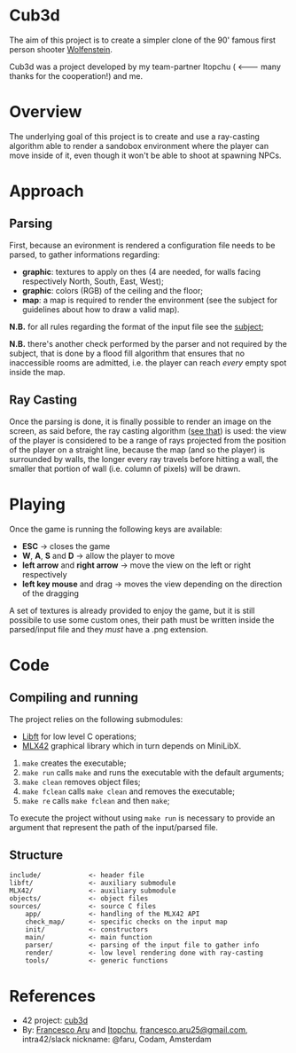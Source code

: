 # Cub3d
The aim of this project is to create a simpler clone of the 90' famous first person shooter [Wolfenstein](http://users.atw.hu/wolf3d/).

Cub3d was a project developed by my team-partner Itopchu ( <--- many thanks for the cooperation!) and me.

# Overview
The underlying goal of this project is to create and use a ray-casting algorithm able to render a sandobox environment where the player can move inside of it, even though it won't be able to shoot at spawning NPCs.

# Approach
## Parsing
First, because an evironment is rendered a configuration file needs to be parsed, to gather informations regarding:
- **graphic**: textures to apply on thes (4 are needed, for walls facing respectively North, South, East, West);
- **graphic**: colors (RGB) of the ceiling and the floor;
- **map**: a map is required to render the environment (see the subject for guidelines about how to draw a valid map).

**N.B.** for all rules regarding the format of the input file see the [subject](https://cdn.intra.42.fr/pdf/pdf/82527/en.subject.pdf);

**N.B.** there's another check performed by the parser and not required by the subject, that is done by a flood fill algorithm that ensures that no inaccessible rooms are admitted, i.e. the player can reach *every* empty spot inside the map.

## Ray Casting
Once the parsing is done, it is finally possible to render an image on the screen, as said before, the ray casting algorithm ([see that](https://lodev.org/cgtutor/raycasting.html)) is used: the view of the player is considered to be a range of rays projected from the position of the player on a straight line, because the map (and so the player) is surrounded by walls, the longer every ray travels before hitting a wall, the smaller that portion of wall (i.e. column of pixels) will be drawn.

# Playing
Once the game is running the following keys are available:
- **ESC** -> closes the game
- **W**, **A**, **S** and **D** -> allow the player to move
- **left arrow** and **right arrow** -> move the view on the left or right respectively
- **left key mouse** and drag -> moves the view depending on the direction of the dragging

A set of textures is already provided to enjoy the game, but it is still possibile to use some custom ones, their path must be written inside the parsed/input file and they *must* have a .png extension.

# Code
## Compiling and running
The project relies on the following submodules:
- [Libft](https://github.com/Orpheus-3145/Libft) for low level C operations;
- [MLX42](https://github.com/codam-coding-college/MLX42) graphical library which in turn depends on MiniLibX.

1. `make`    creates the executable;
1. `make run`    calls `make` and runs the executable with the default arguments;
1. `make clean`    removes object files;
1. `make fclean`    calls `make clean` and removes the executable;
1. `make re`    calls `make fclean` and then `make`;

To execute the project without using `make run` is necessary to provide an argument that represent the path of the input/parsed file.

## Structure
	include/			<- header file
	libft/  			<- auxiliary submodule 
	MLX42/  			<- auxiliary submodule 
	objects/			<- object files
	sources/			<- source C files
		app/			<- handling of the MLX42 API
		check_map/		<- specific checks on the input map
		init/			<- constructors
		main/			<- main function
		parser/			<- parsing of the input file to gather info
		render/			<- low level rendering done with ray-casting
		tools/			<- generic functions

# References
- 42 project: [cub3d](https://cdn.intra.42.fr/pdf/pdf/82527/en.subject.pdf)
- By: [Francesco Aru](https://github.com/Orpheus-3145) and [Itopchu](https://github.com/Am0rA), francesco.aru25@gmail.com, intra42/slack nickname: @faru, Codam, Amsterdam